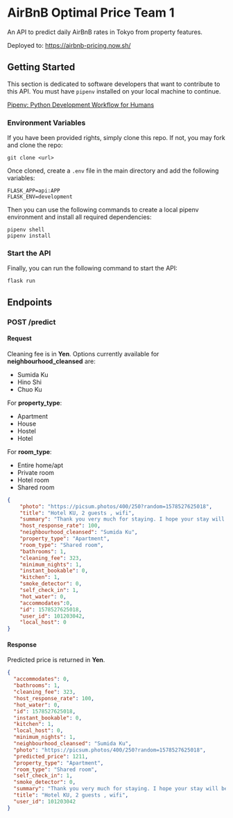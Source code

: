 # AirBnB Optimal Price Team 1

An API to predict daily AirBnB rates in Tokyo from property features.

Deployed to: https://airbnb-pricing.now.sh/

## Getting Started

This section is dedicated to software developers that want to contribute to this API. You must have `pipenv` installed on your local machine to continue.

[Pipenv: Python Development Workflow for Humans
](https://github.com/pypa/pipenv)

### Environment Variables

If you have been provided rights, simply clone this repo. If not, you may fork and clone the repo:

```
git clone <url>
```

Once cloned, create a `.env` file in the main directory and add the following variables:

```
FLASK_APP=api:APP 
FLASK_ENV=development
```

Then you can use the following commands to create a local pipenv environment and install all required dependencies:

```
pipenv shell
pipenv install
```

### Start the API

Finally, you can run the following command to start the API:

```
flask run
```

## Endpoints

### POST /predict

#### Request
Cleaning fee is in **Yen**. Options currently available for **neighbourhood_cleansed** are:
* Sumida Ku
* Hino Shi
* Chuo Ku

For **property_type**:
* Apartment
* House
* Hostel
* Hotel

For **room_type**:
* Entire home/apt
* Private room
* Hotel room
* Shared room

```json
{
	"photo": "https://picsum.photos/400/250?random=1578527625018",
	"title": "Hotel KU, 2 guests , wifi",
	"summary": "Thank you very much for staying. I hope your stay will be meaningful.",
	"host_response_rate": 100,
	"neighbourhood_cleansed": "Sumida Ku",
	"property_type": "Apartment",
	"room_type": "Shared room",
	"bathrooms": 1,
	"cleaning_fee": 323,
	"minimum_nights": 1,
	"instant_bookable": 0,
	"kitchen": 1,
	"smoke_detector": 0,
	"self_check_in": 1,
	"hot_water": 0,
	"accommodates":0,
	"id": 1578527625018,
	"user_id": 101203042,
	"local_host": 0
}
```

#### Response
Predicted price is returned in **Yen**.

```json
{
  "accommodates": 0,
  "bathrooms": 1,
  "cleaning_fee": 323,
  "host_response_rate": 100,
  "hot_water": 0,
  "id": 1578527625018,
  "instant_bookable": 0,
  "kitchen": 1,
  "local_host": 0,
  "minimum_nights": 1,
  "neighbourhood_cleansed": "Sumida Ku",
  "photo": "https://picsum.photos/400/250?random=1578527625018",
  "predicted_price": 1211,
  "property_type": "Apartment",
  "room_type": "Shared room",
  "self_check_in": 1,
  "smoke_detector": 0,
  "summary": "Thank you very much for staying. I hope your stay will be meaningful.",
  "title": "Hotel KU, 2 guests , wifi",
  "user_id": 101203042
}
```
